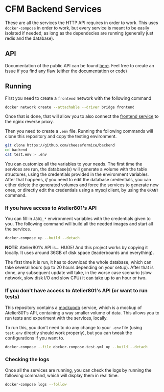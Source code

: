 # CFM Backend Services
These are all the services the HTTP API requires in order to work.
This uses `docker-compose` in order to work, but every service is meant to be easily isolated if needed; as long as the dependecies are running (generally just redis and the database).

## API
Documentation of the public API can be found [here](https://app.swaggerhub.com/apis/Tocutoeltuco/CheeseForMice/1.0.0).
Feel free to create an issue if you find any flaw (either the documentation or code)

## Running
First you need to create a `frontend` network with the following command
```bash
docker network create --attachable --driver bridge frontend
```
Once that is done, that will allow you to also connect the [frontend service](https://github.com/cheeseformice/cheese.formice.com) to the nginx reverse proxy.

Then you need to create a `.env` file.
Running the following commands will clone this repository and copy the testing environment.
```bash
git clone https://github.com/cheeseformice/backend
cd backend
cat test.env > .env
```

You can customize all the variables to your needs.
The first time the services are run, the database(s) will generate a volume with the table structures, using the credentials provided in the environment variables.
After that happens, *if* you need to edit the database credentials, you can either delete the generated volumes and force the services to generate new ones, or directly edit the credentials using a mysql client, by using the `GRANT` command.

### If you have access to Atelier801's API
You can fill in `A801_*` environment variables with the credentials given to you. The following command will build all the needed images and start all the services.
```bash
docker-compose up --build --detach
```

**NOTE:** Atelier801's API is... HUGE! And this project works by copying it locally. It uses around 36GB of disk space (leaderboards and everything).

The first time it is run, it has to download the whole database, which can take several hours (up to 20 hours depending on your setup).
After that is done, any subsequent update will take, in the worse case scenario (slow network, slow disk I/O and slow CPU) it can take up to an hour or two.

### If you don't have access to Atelier801's API (or want to run tests)
This repository contains a [mockupdb](./mockupdb) service, which is a mockup of Atelier801's API, containing a way smaller volume of data. This allows you to run tests and experiment with the services, locally.

To run this, you don't need to do any change to your `.env` file (using `test.env` directly should work properly), but you can tweak the configurations if you want to.
```bash
docker-compose --file docker-compose.test.yml up --build --detach
```

### Checking the logs
Once all the services are running, you can check the logs by running the following command, which will display them in real time.
```bash
docker-compose logs --follow
```
